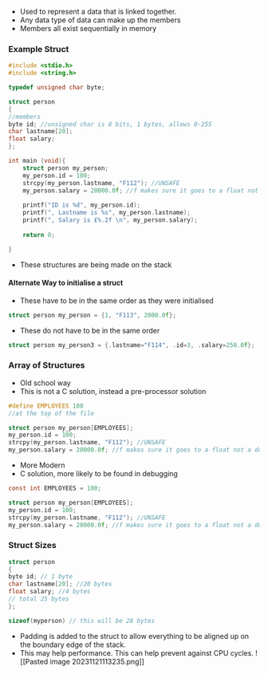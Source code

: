* Used to represent a data that is linked together. 
* Any data type of data can make up the members 
* Members all exist sequentially in memory
### Example Struct 
```c
#include <stdio.h>
#include <string.h>

typedef unsigned char byte;

struct person
{
//members
byte id; //unsigned char is 8 bits, 1 bytes, allows 0-255
char lastname[20];
float salary;
};

int main (void){
	struct person my_person;
	my_person.id = 100;
	strcpy(my_person.lastname, "F112"); //UNSAFE
	my_person.salary = 20000.0f; //f makes sure it goes to a float not a double.
	
	printf("ID is %d", my_person.id);
	printf(", Lastname is %s", my_person.lastname);
	printf(", Salary is £%.2f \n", my_person.salary);
	
	return 0;

}
```
* These structures are being made on the stack
#### Alternate Way to initialise a struct
* These have to be in the same order as they were initialised 
```c
struct person my_person = {1, "F113", 2000.0f};
```

* These do not have to be in the same order 
```c
struct person my_person3 = {.lastname="F114", .id=3, .salary=250.0f};
```

### Array of Structures 
* Old school way
* This is not a C solution, instead a pre-processor solution
```c
#define EMPLOYEES 100 
//at the top of the file

struct person my_person[EMPLOYEES];
my_person.id = 100;
strcpy(my_person.lastname, "F112"); //UNSAFE
my_person.salary = 20000.0f; //f makes sure it goes to a float not a double.
```
* More Modern
* C solution, more likely to be found in debugging
```c
const int EMPLOYEES = 100;

struct person my_person[EMPLOYEES];
my_person.id = 100;
strcpy(my_person.lastname, "F112"); //UNSAFE
my_person.salary = 20000.0f; //f makes sure it goes to a float not a double.
```
### Struct Sizes
```c
struct person
{
byte id; // 1 byte
char lastname[20]; //20 bytes
float salary; //4 bytes
// total 25 bytes
};
```

```c
sizeof(myperson) // this will be 28 bytes
```
* Padding is added to the struct to allow everything to be aligned up on the boundary edge of the stack. 
* This may help performance. This can help prevent against CPU cycles. 
![[Pasted image 20231121113235.png]]
